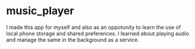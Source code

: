 # music_player

I made this app  for myself and also as an oppotunity to learn the use of local phone storage and shared preferences.
I learned about playing audio and manage the same in the background as a service.

